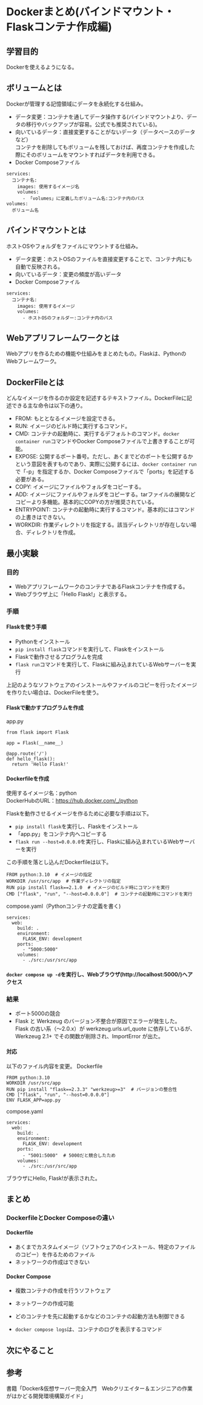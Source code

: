 # Dockerまとめ(バインドマウント・Flaskコンテナ作成編)

## 学習目的
Dockerを使えるようになる。

## ボリュームとは
Dockerが管理する記憶領域にデータを永続化する仕組み。  
- データ変更：コンテナを通してデータ操作する(バインドマウントより、データの移行やバックアップが容易。公式でも推奨されている)。  
- 向いているデータ：直接変更することがないデータ（データベースのデータなど）  
コンテナを削除してもボリュームを残しておけば、再度コンテナを作成した際にそのボリュームをマウントすればデータを利用できる。  
- Docker Composeファイル  
```
services: 
  コンテナ名:
    images: 使用するイメージ名  
    volumes: 
      - 「volumes」に定義したボリューム名:コンテナ内のパス
volumes:
  ボリューム名
```

## バインドマウントとは
ホストOSやフォルダをファイルにマウントする仕組み。  
- データ変更：ホストOSのファイルを直接変更することで、コンテナ内にも自動で反映される。
- 向いているデータ：変更の頻度が高いデータ  
- Docker Composeファイル
```
services:
  コンテナ名:
    images: 使用するイメージ
    volumes:
      - ホストOSのフォルダー:コンテナ内のパス
```

## Webアプリフレームワークとは
Webアプリを作るための機能や仕組みをまとめたもの。Flaskは、PythonのWebフレームワーク。

## DockerFileとは
どんなイメージを作るのか設定を記述するテキストファイル。DockerFileに記述できる主な命令は以下の通り。  
- FROM: もととなるイメージを設定できる。  
- RUN: イメージのビルド時に実行するコマンド。  
- CMD: コンテナの起動時に、実行するデフォルトのコマンド。`docker container run`コマンドやDocker Composeファイルで上書きすることが可能。  
- EXPOSE: 公開するポート番号。ただし、あくまでどのポートを公開するかという意図を表すものであり、実際に公開するには、`docker container run`で「-p」を指定するか、Docker Composeファイルで「ports」を記述する必要がある。  
- COPY: イメージにファイルやフォルダをコピーする。  
- ADD: イメージにファイルやフォルダをコピーする。tarファイルの展開などコピーより多機能。基本的にCOPYの方が推奨されている。  
- ENTRYPOINT: コンテナの起動時に実行するコマンド。基本的にはコマンドの上書きはできない。  
- WORKDIR: 作業ディレクトリを指定する。該当ディレクトリが存在しない場合、ディレクトリを作成。

## 最小実験
### 目的 
- WebアプリフレームワークのコンテナであるFlaskコンテナを作成する。
- Webブラウザ上に「Hello Flask!」と表示する。  

### 手順
#### Flaskを使う手順
- Pythonをインストール  
- `pip install flask`コマンドを実行して、Flaskをインストール  
- Flaskで動作させるプログラムを完成  
- `flask run`コマンドを実行して、Flaskに組み込まれているWebサーバーを実行  

上記のようなソフトウェアのインストールやファイルのコピーを行ったイメージを作りたい場合は、DockerFileを使う。

#### Flaskで動かすプログラムを作成  
app.py  
```
from flask import Flask  

app = Flask(__name__)

@app.route('/')
def hello_flask():
  return 'Hello Flask!'
```

#### Dockerfileを作成  
使用するイメージ名：python  
DockerHubのURL：https://hub.docker.com/_/python  

Flaskを動作させるイメージを作るために必要な手順は以下。  
- `pip install flask`を実行し、Flaskをインストール  
- 「app.py」をコンテナ内へコピーする  
- `flask run --host=0.0.0.0`を実行し、Flaskに組み込まれているWebサーバーを実行  

この手順を落とし込んだDockerfileは以下。  
```
FROM python:3.10  # イメージの指定 
WORKDIR /usr/src/app  # 作業ディレクトリの指定  
RUN pip install flask==2.1.0  # イメージのビルド時にコマンドを実行  
CMD ["flask", "run", "--host=0.0.0.0"]  # コンテナの起動時にコマンドを実行  
```

compose.yaml（Pythonコンテナの定義を書く)  
```
services:
  web:
    build: .
    environment:
      FLASK_ENV: development
    ports:
      - "5000:5000"
    volumes:
      - ./src:/usr/src/app 
```

#### `docker compose up -d`を実行し、Webブラウザ(http://localhost:5000/)へアクセス  



### 結果
- ポート5000の競合
- Flask と Werkzeug のバージョン不整合が原因でエラーが発生した。  
Flask の古い系（～2.0.x）が werkzeug.urls.url_quote に依存しているが、Werkzeug 2.1+ でその関数が削除され、ImportError が出た。  
#### 対応 
以下のファイル内容を変更。
Dockerfile  
```
FROM python:3.10
WORKDIR /usr/src/app
RUN pip install "flask==2.3.3" "werkzeug>=3"  # バージョンの整合性 
CMD ["flask", "run", "--host=0.0.0.0"]
ENV FLASK_APP=app.py
```

compose.yaml  
```
services:
  web:
    build: .
    environment:
      FLASK_ENV: development
    ports:
      - "5001:5000"  # 5000だと競合したため
    volumes:
      - ./src:/usr/src/app

```
ブラウザにHello, Flask!が表示された。

## まとめ
### DockerfileとDocker Composeの違い 
#### Dockerfile 
- あくまでカスタムイメージ（ソフトウェアのインストール、特定のファイルのコピー）を作るためのファイル  
- ネットワークの作成はできない

#### Docker Compose 
- 複数コンテナの作成を行うソフトウェア 
- ネットワークの作成可能    
- どのコンテナを先に起動するかなどのコンテナの起動方法も制御できる

- `docker compose logs`は、コンテナのログを表示するコマンド

## 次にやること


## 参考
書籍「Docker&仮想サーバー完全入門　Webクリエイター＆エンジニアの作業がはかどる開発環境構築ガイド」
